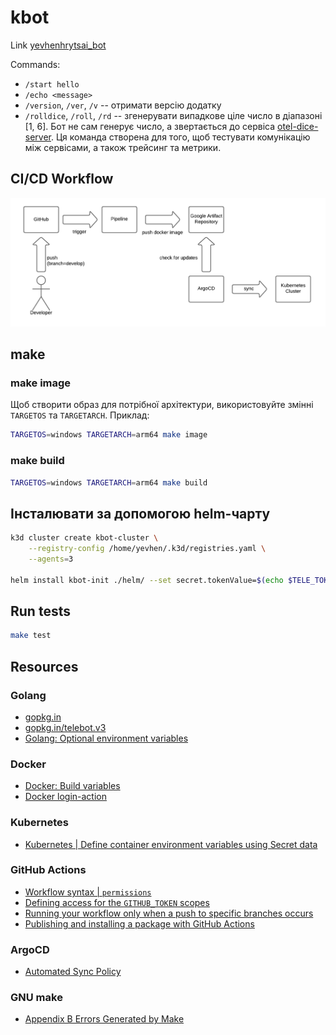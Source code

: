 # kbot

Link [yevhenhrytsai_bot](https://t.me/yevhenhrytsai_bot)

Commands:
- `/start hello`
- `/echo <message>`
- `/version`, `/ver`, `/v` -- отримати версію додатку
- `/rolldice`, `/roll`, `/rd` -- згенерувати випадкове ціле число в діапазоні [1, 6]. Бот не сам генерує число, а звертається до сервіса [otel-dice-server](https://github.com/yevgen-grytsay/otel-dice-server). Ця команда створена для того, щоб тестувати комунікацію між сервісами, а також трейсинг та метрики.


## CI/CD Workflow

![CI/CD workflow](ci-cd-workflow.png)

## make

### make image

Щоб створити образ для потрібної архітектури, використовуйте змінні `TARGETOS` та `TARGETARCH`. Приклад:
```sh
TARGETOS=windows TARGETARCH=arm64 make image
```

### make build
```sh
TARGETOS=windows TARGETARCH=arm64 make build
```

## Інсталювати за допомогою helm-чарту
```sh
k3d cluster create kbot-cluster \
    --registry-config /home/yevhen/.k3d/registries.yaml \
    --agents=3

helm install kbot-init ./helm/ --set secret.tokenValue=$(echo $TELE_TOKEN | tr -d '\n' | base64)
```

## Run tests
```sh
make test
```

## Resources

### Golang
- [gopkg.in](https://labix.org/gopkg.in)
- [gopkg.in/telebot.v3](https://gopkg.in/telebot.v3)
- [Golang: Optional environment variables](https://go.dev/doc/install/source#environment)

### Docker
- [Docker: Build variables](https://docs.docker.com/build/building/variables/)
- [Docker login-action](https://github.com/docker/login-action)

### Kubernetes
- [Kubernetes | Define container environment variables using Secret data](https://kubernetes.io/docs/tasks/inject-data-application/distribute-credentials-secure/#define-container-environment-variables-using-secret-data)

### GitHub Actions
- [Workflow syntax | `permissions`](https://docs.github.com/en/actions/using-workflows/workflow-syntax-for-github-actions#permissions)
- [Defining access for the `GITHUB_TOKEN` scopes](https://docs.github.com/en/actions/using-workflows/workflow-syntax-for-github-actions#defining-access-for-the-github_token-scopes-1)
- [Running your workflow only when a push to specific branches occurs](https://docs.github.com/en/actions/using-workflows/events-that-trigger-workflows#running-your-workflow-only-when-a-push-to-specific-branches-occurs)
- [Publishing and installing a package with GitHub Actions](https://docs.github.com/en/packages/managing-github-packages-using-github-actions-workflows/publishing-and-installing-a-package-with-github-actions)


### ArgoCD
- [Automated Sync Policy](https://argo-cd.readthedocs.io/en/stable/user-guide/auto_sync/#automated-sync-policy)

### GNU make
- [Appendix B Errors Generated by Make](https://www.gnu.org/software/make/manual/html_node/Error-Messages.html)
